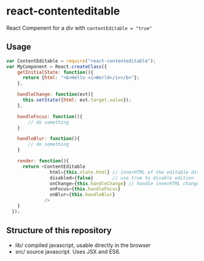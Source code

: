 # react-contenteditable

React Compenent for a div with `contentEditable = "true"`


## Usage 

```javascript
var ContentEditable = require("react-contenteditable");
var MyComponent = React.createClass({
    getInitialState: function(){
      return {html: "<b>Hello <i>World</i></b>"};
    },

    handleChange: function(evt){
      this.setState({html: evt.target.value});
    },

    handleFocus: function(){
        // do something
    }

    handleBlur: function(){
        // do something
    }

    render: function(){
      return <ContentEditable
                html={this.state.html} // innerHTML of the editable div
                disabled={false}       // use true to disable edition
                onChange={this.handleChange} // handle innerHTML change
                onFocus={this.handleFocus}
                onBlur={this.handleBlur}
              />
    }
  });
```

## Structure of this repository
+ lib/ compiled javascript, usable directly in the browser
+ src/ source javascript. Uses JSX and ES6.
